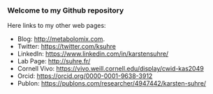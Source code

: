 ### Welcome to my Github repository
Here links to my other web pages:
* Blog: http://metabolomix.com.
* Twitter: https://twitter.com/ksuhre
* LinkedIn: https://www.linkedin.com/in/karstensuhre/
* Lab Page: http://suhre.fr/
* Cornell Vivo: https://vivo.weill.cornell.edu/display/cwid-kas2049
* Orcid: https://orcid.org/0000-0001-9638-3912
* Publon: https://publons.com/researcher/4947442/karsten-suhre/

<!--
Hi there 👋

**karstensuhre/karstensuhre** is a ✨ _special_ ✨ repository because its `README.md` (this file) appears on your GitHub profile.

Here are some ideas to get you started:
- 🔭 I’m currently working on ...
- 🌱 I’m currently learning ...
- 👯 I’m looking to collaborate on ...
- 🤔 I’m looking for help with ...
- 💬 Ask me about ...
- 📫 How to reach me: ...
- 😄 Pronouns: ...
- ⚡ Fun fact: ...
-->
